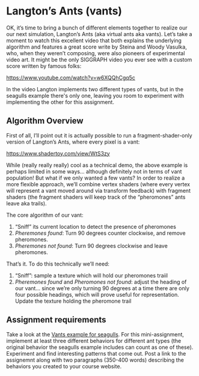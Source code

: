 # Langton’s Ants (vants)
OK,  it’s time to bring a bunch of different elements together to realize our our next simulation, Langton’s Ants (aka virtual ants aka vants). Let’s take a moment to watch this excellent video that both explains the underlying algorithm and features a great score write by Steina and Woody Vasulka, who, when they weren’t composing, were also pioneers of experimental video art. It might be the only SIGGRAPH video you ever see with a custom score written by famous folks:

https://www.youtube.com/watch?v=w6XQQhCgq5c

In the video Langton implements two different types of vants, but in the seagulls example there's only one, leaving you room to experiment with implementing the other for this assignment. 

## Algorithm Overview
First of all, I’ll point out it is actually possible to run a fragment-shader-only version of Langton’s Ants, where every pixel is a vant:

https://www.shadertoy.com/view/WtS3zy

While (really really really) cool as a technical demo, the above example is perhaps limited in some ways… although definitely not in terms of vant population! But what if we only wanted a few vants? In order to realize a more flexible approach, we’ll combine vertex shaders (where every vertex will represent a vant moved around via transform feedback) with fragment shaders (the fragment shaders will keep track of the “pheromones” ants leave aka trails). 

The core algorithm of our vant:

1. “Sniff” its current location to detect the presence of pheromones
2. *Pheremones found*: Turn 90 degrees counter clockwise, and remove pheromones.
3. *Pheremones not found*: Turn 90 degrees clockwise and leave pheromones.

That’s it. To do this technically we’ll need:

1. “Sniff”: sample a texture which will hold our pheromones traiil
2. *Pheremones found* and *Pheromones not found*: adjust the heading of our vant… since we’re only turning 90 degrees at a time there are only four possible headings, which will prove useful for representation. Update the texture holding the pheromone trail

## Assignment requirements
Take a look at the [Vants example for seagulls](https://charlieroberts.github.io/seagulls/demos/15_vants/). For this mini-assignment, implement at least three different behaviors
for different ant types (the original behavior the seagulls example includes can count as one of these). Experiment and find interesting patterns that come out. Post a link to the 
assignemnt along with two paragraphs (350-400 words) describing the behaviors you created to your course website.
